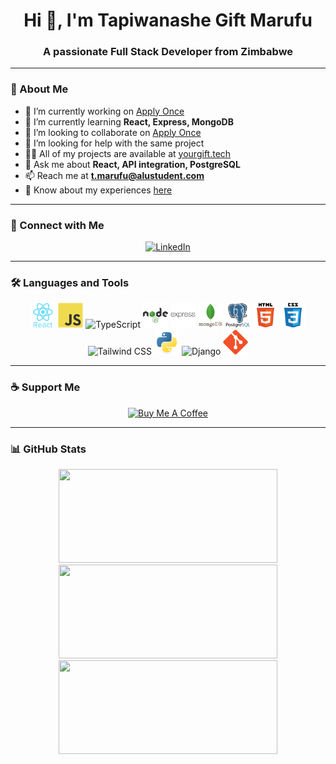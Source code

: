<h1 align="center">Hi 👋, I'm Tapiwanashe Gift Marufu</h1>
<h3 align="center">A passionate Full Stack Developer from Zimbabwe</h3>

---

### 🚀 About Me

- 🔭 I’m currently working on [Apply Once](https://applyonce.vercel.app/#/)
- 🌱 I’m currently learning **React, Express, MongoDB**
- 👯 I’m looking to collaborate on [Apply Once](https://applyonce.vercel.app/#/)
- 🤝 I’m looking for help with the same project
- 👨‍💻 All of my projects are available at [yourgift.tech](https://www.yourgift.tech/)
- 💬 Ask me about **React, API integration, PostgreSQL**
- 📫 Reach me at **t.marufu@alustudent.com**
- 📄 Know about my experiences [here](https://tapiwanashe6.github.io/responsive-website/)

---

### 🔗 Connect with Me

<p align="center">
  <a href="https://linkedin.com/in/giftmarufu" target="_blank" rel="noopener noreferrer">
    <img src="https://raw.githubusercontent.com/rahuldkjain/github-profile-readme-generator/master/src/images/icons/Social/linked-in-alt.svg" alt="LinkedIn" height="35" />
  </a>
</p>

---

### 🛠️ Languages and Tools

<p align="center">
  <img src="https://raw.githubusercontent.com/devicons/devicon/master/icons/react/react-original-wordmark.svg" alt="React" width="40" height="40" />
  <img src="https://raw.githubusercontent.com/devicons/devicon/master/icons/javascript/javascript-original.svg" alt="JavaScript" width="40" height="40" />
  <img src="https://www.vectorlogo.zone/logos/typescriptlang/typescriptlang-icon.svg" alt="TypeScript" width="40" height="40" />
  <img src="https://raw.githubusercontent.com/devicons/devicon/master/icons/nodejs/nodejs-original-wordmark.svg" alt="Node.js" width="40" height="40" />
  <img src="https://raw.githubusercontent.com/devicons/devicon/master/icons/express/express-original-wordmark.svg" alt="Express" width="40" height="40" />
  <img src="https://raw.githubusercontent.com/devicons/devicon/master/icons/mongodb/mongodb-original-wordmark.svg" alt="MongoDB" width="40" height="40" />
  <img src="https://raw.githubusercontent.com/devicons/devicon/master/icons/postgresql/postgresql-original-wordmark.svg" alt="PostgreSQL" width="40" height="40" />
  <img src="https://raw.githubusercontent.com/devicons/devicon/master/icons/html5/html5-original-wordmark.svg" alt="HTML5" width="40" height="40" />
  <img src="https://raw.githubusercontent.com/devicons/devicon/master/icons/css3/css3-original-wordmark.svg" alt="CSS3" width="40" height="40" />
  <img src="https://www.vectorlogo.zone/logos/tailwindcss/tailwindcss-icon.svg" alt="Tailwind CSS" width="40" height="40" />
  <img src="https://raw.githubusercontent.com/devicons/devicon/master/icons/python/python-original.svg" alt="Python" width="40" height="40" />
  <img src="https://cdn.worldvectorlogo.com/logos/django.svg" alt="Django" width="40" height="40" />
  <img src="https://raw.githubusercontent.com/devicons/devicon/master/icons/git/git-original.svg" alt="Git" width="40" height="40" />
</p>

---

### ☕ Support Me

<p align="center">
  <a href="https://www.buymeacoffee.com/buymeacofee" target="_blank" rel="noopener noreferrer">
    <img src="https://cdn.buymeacoffee.com/buttons/v2/default-yellow.png" height="50" width="210" alt="Buy Me A Coffee" />
  </a>
</p>

---

### 📊 GitHub Stats

<p align="center">
  <img src="https://github-readme-stats.vercel.app/api?username=tapiwanashe6&show_icons=true&locale=en&theme=default" height="150" width="350" />
  <img src="https://github-readme-streak-stats.herokuapp.com/?user=tapiwanashe6&theme=default" height="150" width="350" />
  <img src="https://github-readme-stats.vercel.app/api/top-langs?username=tapiwanashe6&layout=compact&theme=default" height="150" width="350" />
</p>
